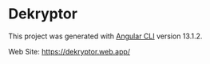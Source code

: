 # Dekryptor

This project was generated with [Angular CLI](https://github.com/angular/angular-cli) version 13.1.2.

Web Site: https://dekryptor.web.app/
